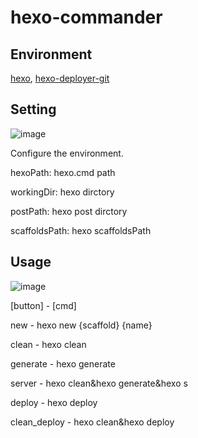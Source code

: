 # hexo-commander

## Environment
[hexo](https://hexo.io/zh-cn/docs/configuration), [hexo-deployer-git](https://hexo.io/zh-cn/docs/one-command-deployment)


## Setting

![image](https://github.com/weloe/hexo-commander/assets/87379877/5c02658d-1920-432a-acf7-1b7ad2657339)

Configure the environment.

hexoPath: hexo.cmd path

workingDir: hexo dirctory

postPath: hexo post dirctory

scaffoldsPath: hexo scaffoldsPath

## Usage

![image](https://github.com/weloe/hexo-commander/assets/87379877/38cbd3a1-03c2-409c-a6c5-242aea2372a6)

[button] - [cmd]

new - hexo new {scaffold} {name}

clean - hexo clean

generate - hexo generate

server - hexo clean&hexo generate&hexo s

deploy - hexo deploy

clean_deploy - hexo clean&hexo deploy

